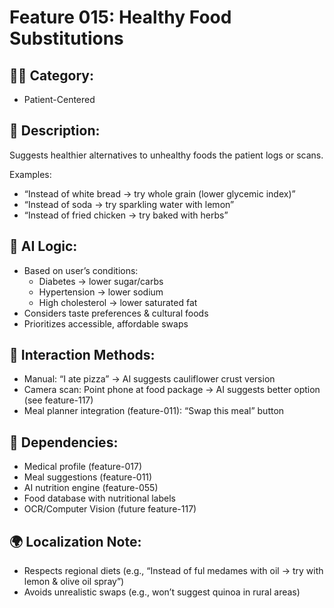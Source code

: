 # Feature 015: Healthy Food Substitutions

## 🧑‍💻 Category:
- Patient-Centered

## 📝 Description:
Suggests healthier alternatives to unhealthy foods the patient logs or scans.

Examples:
- “Instead of white bread → try whole grain (lower glycemic index)”
- “Instead of soda → try sparkling water with lemon”
- “Instead of fried chicken → try baked with herbs”

## 🧠 AI Logic:
- Based on user’s conditions:
  - Diabetes → lower sugar/carbs
  - Hypertension → lower sodium
  - High cholesterol → lower saturated fat
- Considers taste preferences & cultural foods
- Prioritizes accessible, affordable swaps

## 📱 Interaction Methods:
- Manual: “I ate pizza” → AI suggests cauliflower crust version
- Camera scan: Point phone at food package → AI suggests better option (see feature-117)
- Meal planner integration (feature-011): “Swap this meal” button

## 🔄 Dependencies:
- Medical profile (feature-017)
- Meal suggestions (feature-011)
- AI nutrition engine (feature-055)
- Food database with nutritional labels
- OCR/Computer Vision (future feature-117)

## 🌍 Localization Note:
- Respects regional diets (e.g., “Instead of ful medames with oil → try with lemon & olive oil spray”)
- Avoids unrealistic swaps (e.g., won’t suggest quinoa in rural areas)

